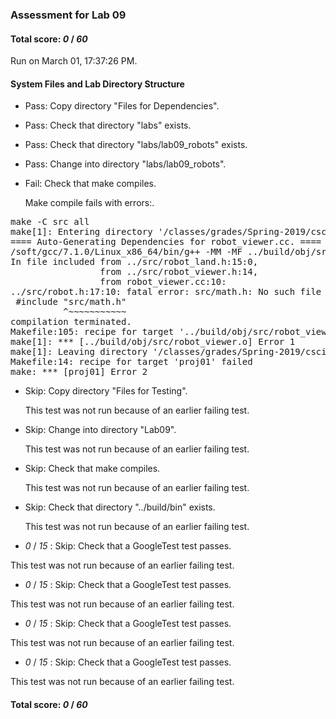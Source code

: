### Assessment for Lab 09

#### Total score: _0_ / _60_

Run on March 01, 17:37:26 PM.


#### System Files and Lab Directory Structure

+ Pass: Copy directory "Files for Dependencies".



+ Pass: Check that directory "labs" exists.

+ Pass: Check that directory "labs/lab09_robots" exists.

+ Pass: Change into directory "labs/lab09_robots".

+ Fail: Check that make compiles.

    Make compile fails with errors:.
<pre>make -C src all
make[1]: Entering directory '/classes/grades/Spring-2019/csci3081/shaw0162/csci3081-grading-env/grading-scripts/grading/Lab_09_Assessment_Larson/repo-strob105/labs/lab09_robots/src'
==== Auto-Generating Dependencies for robot_viewer.cc. ====
/soft/gcc/7.1.0/Linux_x86_64/bin/g++ -MM -MF ../build/obj/src/robot_viewer.d -MP -MT ../build/obj/src/robot_viewer.o -W -Wall -g -std=c++14 -Wno-unused -c -I.. -I. -isystem/classes/grades/Spring-2019/csci3081/csel-s19c3081/include -isystem/classes/grades/Spring-2019/csci3081/csel-s19c3081/include/nanovg -isystem/classes/grades/Spring-2019/csci3081/csel-s19c3081/include/MinGfx-1.0 robot_viewer.cc
In file included from ../src/robot_land.h:15:0,
                 from ../src/robot_viewer.h:14,
                 from robot_viewer.cc:10:
../src/robot.h:17:10: fatal error: src/math.h: No such file or directory
 #include "src/math.h"
          ^~~~~~~~~~~~
compilation terminated.
Makefile:105: recipe for target '../build/obj/src/robot_viewer.o' failed
make[1]: *** [../build/obj/src/robot_viewer.o] Error 1
make[1]: Leaving directory '/classes/grades/Spring-2019/csci3081/shaw0162/csci3081-grading-env/grading-scripts/grading/Lab_09_Assessment_Larson/repo-strob105/labs/lab09_robots/src'
Makefile:14: recipe for target 'proj01' failed
make: *** [proj01] Error 2
</pre>



+ Skip: Copy directory "Files for Testing".

  This test was not run because of an earlier failing test.

+ Skip: Change into directory "Lab09".

  This test was not run because of an earlier failing test.

+ Skip: Check that make compiles.

  This test was not run because of an earlier failing test.

+ Skip: Check that directory "../build/bin" exists.

  This test was not run because of an earlier failing test.

+  _0_ / _15_ : Skip: Check that a GoogleTest test passes.

  This test was not run because of an earlier failing test.

+  _0_ / _15_ : Skip: Check that a GoogleTest test passes.

  This test was not run because of an earlier failing test.

+  _0_ / _15_ : Skip: Check that a GoogleTest test passes.

  This test was not run because of an earlier failing test.

+  _0_ / _15_ : Skip: Check that a GoogleTest test passes.

  This test was not run because of an earlier failing test.

#### Total score: _0_ / _60_

